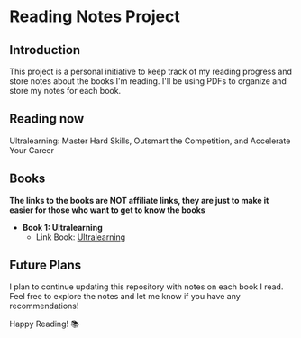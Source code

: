 # Reading Notes Project

## Introduction
This project is a personal initiative to keep track of my reading progress and store notes about the books I'm reading. I'll be using PDFs to organize and store my notes for each book.

## Reading now
Ultralearning: Master Hard Skills, Outsmart the Competition, and Accelerate Your Career


## Books
**The links to the books are NOT affiliate links, they are just to make it easier for those who want to get to know the books**
- **Book 1: Ultralearning**
  - Link Book: [Ultralearning](https://www.amazon.com/Ultralearning-Master-Outsmart-Competition-Accelerate/dp/006285268X)

## Future Plans
I plan to continue updating this repository with notes on each book I read. Feel free to explore the notes and let me know if you have any recommendations!

Happy Reading! 📚
